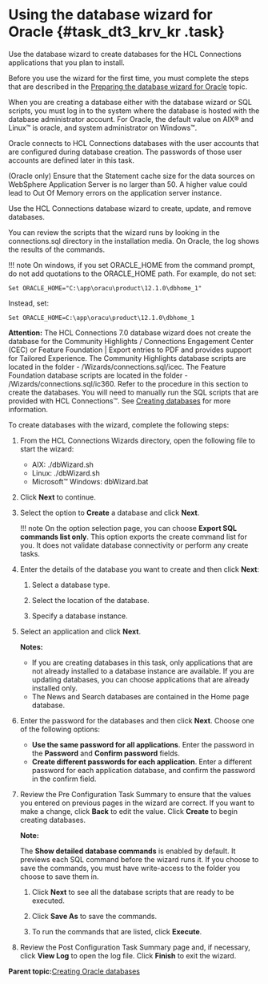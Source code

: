 # Using the database wizard for Oracle {#task_dt3_krv_kr .task}

Use the database wizard to create databases for the HCL Connections applications that you plan to install.

Before you use the wizard for the first time, you must complete the steps that are described in the [Preparing the database wizard for Oracle](t_inst_prepare_database_wizard_oracle.md) topic.

When you are creating a database either with the database wizard or SQL scripts, you must log in to the system where the database is hosted with the database administrator account. For Oracle, the default value on AIX® and Linux™ is oracle, and system administrator on Windows™.

Oracle connects to HCL Connections databases with the user accounts that are configured during database creation. The passwords of those user accounts are defined later in this task.

\(Oracle only\) Ensure that the Statement cache size for the data sources on WebSphere Application Server is no larger than 50. A higher value could lead to Out Of Memory errors on the application server instance.

Use the HCL Connections database wizard to create, update, and remove databases.

You can review the scripts that the wizard runs by looking in the connections.sql directory in the installation media. On Oracle, the log shows the results of the commands.

!!! note
    On windows, if you set ORACLE\_HOME from the command prompt, do not add quotations to the ORACLE\_HOME path. For example, do not set:

```
Set ORACLE_HOME="C:\app\oracu\product\12.1.0\dbhome_1"
```

Instead, set:

```
Set ORACLE_HOME=C:\app\oracu\product\12.1.0\dbhome_1
```

**Attention:** The HCL Connections 7.0 database wizard does not create the database for the Community Highlights / Connections Engagement Center \(CEC\) or Feature Foundation \| Export entries to PDF and provides support for Tailored Experience. The Community Highlights database scripts are located in the folder - /Wizards/connections.sql/icec. The Feature Foundation database scripts are located in the folder - /Wizards/connections.sql/ic360. Refer to the procedure in this section to create the databases. You will need to manually run the SQL scripts that are provided with HCL Connections™. See [Creating databases](c_install_db_over.md) for more information.

To create databases with the wizard, complete the following steps:

1.  From the HCL Connections Wizards directory, open the following file to start the wizard:

    -   AIX: ./dbWizard.sh
    -   Linux: ./dbWizard.sh
    -   Microsoft™ Windows: dbWizard.bat
2.  Click **Next** to continue.

3.  Select the option to **Create** a database and click **Next**.

    !!! note
    On the option selection page, you can choose **Export SQL commands list only**. This option exports the create command list for you. It does not validate database connectivity or perform any create tasks.

4.  Enter the details of the database you want to create and then click **Next**:

    1.  Select a database type.

    2.  Select the location of the database.

    3.  Specify a database instance.

5.  Select an application and click **Next**.

    **Notes:**

    -   If you are creating databases in this task, only applications that are not already installed to a database instance are available. If you are updating databases, you can choose applications that are already installed only.
    -   The News and Search databases are contained in the Home page database.
6.  Enter the password for the databases and then click **Next**. Choose one of the following options:

    -   **Use the same password for all applications**. Enter the password in the **Password** and **Confirm password** fields.
    -   **Create different passwords for each application**. Enter a different password for each application database, and confirm the password in the confirm field.
7.  Review the Pre Configuration Task Summary to ensure that the values you entered on previous pages in the wizard are correct. If you want to make a change, click **Back** to edit the value. Click **Create** to begin creating databases.

    **Note:**

    The **Show detailed database commands** is enabled by default. It previews each SQL command before the wizard runs it. If you choose to save the commands, you must have write-access to the folder you choose to save them in.

    1.  Click **Next** to see all the database scripts that are ready to be executed.

    2.  Click **Save As** to save the commands.

    3.  To run the commands that are listed, click **Execute**.

8.  Review the Post Configuration Task Summary page and, if necessary, click **View Log** to open the log file. Click **Finish** to exit the wizard.


**Parent topic:**[Creating Oracle databases](../install/c_inst_create_database_oracle.md)

